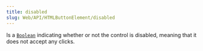```yaml
---
title: disabled
slug: Web/API/HTMLButtonElement/disabled
---
```

Is a [`Boolean`](/en-US/docs/Web/JavaScript/Reference/Global_Objects/Boolean) indicating whether or not the control is disabled, meaning that it does not accept any clicks.
